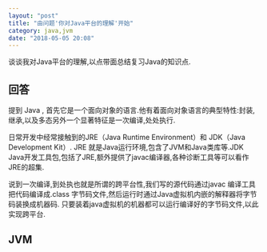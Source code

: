 ```yaml
---
layout: "post"
title: "由问题'你对Java平台的理解'开始"
category: java,jvm
date: "2018-05-05 20:08"
---
```


谈谈我对Java平台的理解,以点带面总结复习Java的知识点.

## 回答

提到 Java , 首先它是一个面向对象的语言.他有着面向对象语言的典型特性:封装,继承,以及多态另外一个显著特征是一次编译,处处执行.

日常开发中经常接触到的JRE（Java Runtime Environment）和 JDK（Java Development Kit）. JRE 就是Java运行环境,包含了JVM和Java类库等.JDK  Java开发工具包,包括了JRE,额外提供了javac编译器,各种诊断工具等可以看作JRE的超集.

说到一次编译,到处执也就是所谓的跨平台性,我们写的源代码通过javac 编译工具把代码编译成.class 字节码文件,然后运行时通过Java虚拟机内嵌的解释器将字节码装换成机器码. 只要装着java虚拟机的机器都可以运行编译好的字节码文件,以此实现跨平台.


## JVM


